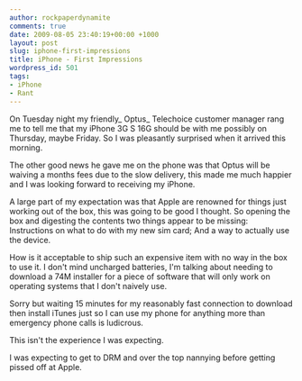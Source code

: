 ```yaml
---
author: rockpaperdynamite
comments: true
date: 2009-08-05 23:40:19+00:00 +1000
layout: post
slug: iphone-first-impressions
title: iPhone - First Impressions
wordpress_id: 501
tags:
- iPhone
- Rant
---
```


On Tuesday night my friendly_ Optus_ Telechoice customer manager rang me to tell me that my iPhone 3G S 16G should be with me possibly on Thursday, maybe Friday. So I was pleasantly surprised when it arrived this morning.

The other good news he gave me on the phone was that Optus will be waiving a months fees due to the slow delivery, this made me much happier and I was looking forward to receiving my iPhone.

A large part of my expectation was that Apple are renowned for things just working out of the box, this was going to be good I thought. So opening the box and digesting the contents two things appear to be missing: Instructions on what to do with my new sim card; And a way to actually use the device.

How is it acceptable to ship such an expensive item with no way in the box to use it. I don't mind uncharged batteries, I'm talking about needing to download a 74M installer for a piece of software that will only work on operating systems that I don't naively use.

Sorry but waiting 15 minutes for my reasonably fast connection to download then install iTunes just so I can use my phone for anything more than emergency phone calls is ludicrous.

This isn't the experience I was expecting.

I was expecting to get to DRM and over the top nannying before getting pissed off at Apple.
